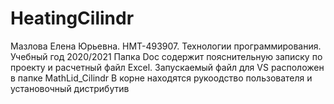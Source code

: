 # HeatingCilindr
Мазлова Елена Юрьевна. НМТ-493907. Технологии программирования. Учебный год 2020/2021
Папка Doc содержит пояснительную записку по проекту и расчетный файл Excel.
Запускаемый файл для VS расположен в папке MathLid_Cilindr
В корне находятся рукоодство пользователя и установочный дистрибутив
